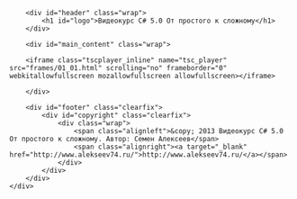 ﻿<!DOCTYPE HTML PUBLIC "-//W3C//DTD HTML 4.01 Transitional//EN" "http://www.w3.org/TR/html4/loose.dtd">
<html xmlns="http://www.w3.org/1999/xhtml">
<head>
    <meta http-equiv="Content-Type" content="text/html; charset=utf-8" />
    <title>Как будет проходить обучение</title>
    <link href="../css/style.css" type="text/css" rel="stylesheet" media="screen" />
</head>
<body id="inner_page">
    <div id="page">

        <div id="header" class="wrap">
            <h1 id="logo">Видеокурс C# 5.0 От простого к сложному</h1>
        </div>

        <div id="main_content" class="wrap">

        <iframe class="tscplayer_inline" name="tsc_player" src="frames/01_01.html" scrolling="no" frameborder="0" webkitallowfullscreen mozallowfullscreen allowfullscreen></iframe>

        </div>

        <div id="footer" class="clearfix">
            <div id="copyright" class="clearfix">
                <div class="wrap">
                    <span class="alignleft">&copy; 2013 Видеокурс C# 5.0 От простого к сложному. Автор: Семен Алексеев</span>
                    <span class="alignright"><a target="_blank" href="http://www.alekseev74.ru/">http://www.alekseev74.ru/</a></span>
                </div>
            </div>
        </div>
    </div>
</body>
</html>
